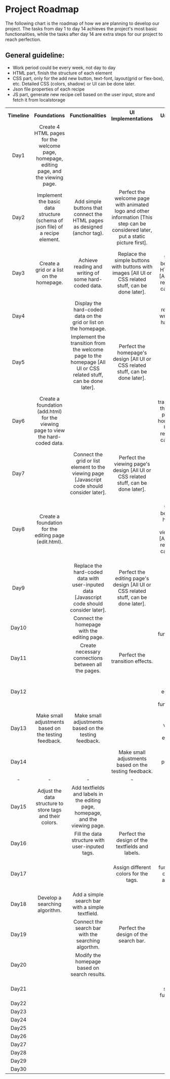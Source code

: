 # Project Roadmap

The following chart is the roadmap of how we are planning to develop our project. The tasks from day 1 to day 14 achieves the project's most basic functionalities, while the tasks after day 14 are extra steps for our project to reach perfection.

## General guideline:

- Work period could be every week, not day to day
- HTML part, finish the structure of each element
- CSS part, only for the add new button, text-font, layout(grid or flex-box), etc. Detailed CSS (colors, shadow) or UI can be done later.
- Json file properties of each recipe
- JS part, generate new recipe cell based on the user input, store and fetch it from localstorage

<table>
    <tr>
      <th align=center>Timeline</th>
      <th align=center>Foundations</th>
      <th align=center>Functionalities</th>
      <th align=center>UI Implementations</th>
      <th align=center>Unit Testing</th>
    </tr>
    <tr>
      <td align=center>Day1</td>
      <td align=center>Create 4 HTML pages for the welcome page, homepage, editing page, and the viewing page.</td>
      <td align=center></td>
      <td align=center></td>
      <td align=center></td>
    </tr>
    <tr>
      <td align=center>Day2</td>
      <td align=center>Implement the basic data structure (schema of json file) of a recipe element.</td>
      <td align=center>Add simple buttons that connect the HTML pages as designed (anchor tag).</td>
      <td align=center>Perfect the welcome page with animated logo and other information [This step can be considered later, put a static picture first].</td>
      <td align=center></td>
    </tr>
    <tr>
      <td align=center>Day3</td>
      <td align=center>Create a grid or a list on the homepage.</td>
      <td align=center>Achieve reading and writing of some hard-coded data.</td>
      <td align=center>Replace the simple buttons with buttons with images [All UI or CSS related stuff, can be done later].</td>
      <td align=center>Test the transition between the HTML pages [All UI or CSS related stuff, can be done later].</td>
    </tr>
    <tr>
      <td align=center>Day4</td>
      <td align=center></td>
      <td align=center>Display the hard-coded data on the grid or list on the homepage.</td>
      <td align=center></td>
      <td align=center>Test the reading and writing of the hard-coded data.</td>
    </tr>
    <tr>
      <td align=center>Day5</td>
      <td align=center></td>
      <td align=center>Implement the transition from the welcome page to the homepage [All UI or CSS related stuff, can be done later].</td>
      <td align=center>Perfect the homepage's design [All UI or CSS related stuff, can be done later].</td>
      <td align=center></td>
    </tr>
    <tr>
      <td align=center>Day6</td>
      <td align=center>Create a foundation (add.html) for the viewing page to view the hard-coded data.</td>
      <td align=center></td>
      <td align=center></td>
      <td align=center>Test the transition from the welcome page to the homepage [All UI or CSS related stuff, can be done later].</td>
    </tr>
    <tr>
      <td align=center>Day7</td>
      <td align=center></td>
      <td align=center>Connect the grid or list element to the viewing page [Javascript code should consider later].</td>
      <td align=center>Perfect the viewing page's design [All UI or CSS related stuff, can be done later].</td>
      <td align=center></td>
    </tr>
    <tr>
      <td align=center>Day8</td>
      <td align=center>Create a foundation for the editing page (edit.html).</td>
      <td align=center></td>
      <td align=center></td>
      <td align=center>Test the transition between the homepage and the viewing page [All UI or CSS related stuff, can be done later].</td>
    </tr>
    <tr>
      <td align=center>Day9</td>
      <td align=center></td>
      <td align=center>Replace the hard-coded data with user-inputed data [Javascript code should consider later].</td>
      <td align=center>Perfect the editing page's design [All UI or CSS related stuff, can be done later].</td>
      <td align=center></td>
    </tr>
    <tr>
      <td align=center>Day10</td>
      <td align=center></td>
      <td align=center>Connect the homepage with the editing page.</td>
      <td align=center></td>
      <td align=center>Test the editing functionalities.</td>
    </tr>
    <tr>
      <td align=center>Day11</td>
      <td align=center></td>
      <td align=center>Create necessary connections between all the pages.</td>
      <td align=center>Perfect the transition effects.</td>
      <td align=center></td>
    </tr>
    <tr>
      <td align=center>Day12</td>
      <td align=center></td>
      <td align=center></td>
      <td align=center></td>
      <td align=center>Test the creating, editing, and deleting functionalities.</td>
    </tr>
    <tr>
      <td align=center>Day13</td>
      <td align=center>Make small adjustments based on the testing feedback.</td>
      <td align=center>Make small adjustments based on the testing feedback.</td>
      <td align=center></td>
      <td align=center>Test the project's visual and user-experience aspects.</td>
    </tr>
    <tr>
      <td align=center>Day14</td>
      <td align=center></td>
      <td align=center></td>
      <td align=center>Make small adjustments based on the testing feedback.</td>
      <td align=center>Test the project as a whole.</td>
    </tr>
    <tr>
      <td align=center>-</td>
      <td align=center>-</td>
      <td align=center>-</td>
      <td align=center>-</td>
      <td align=center>-</td>
    </tr>
    <tr>
      <td align=center>Day15</td>
      <td align=center>Adjust the data structure to store tags and their colors.</td>
      <td align=center>Add textfields and labels in the editing page, homepage, and the viewing page.</td>
      <td align=center></td>
      <td align=center></td>
    </tr>
    <tr>
      <td align=center>Day16</td>
      <td align=center></td>
      <td align=center>Fill the data structure with user-inputed tags.</td>
      <td align=center>Perfect the design of the textfields and labels.</td>
      <td align=center></td>
    </tr>
    <tr>
      <td align=center>Day17</td>
      <td align=center></td>
      <td align=center></td>
      <td align=center>Assign different colors for the tags.</td>
      <td align=center>Test the functionalities of creating and editing tags.</td>
    </tr>
    <tr>
      <td align=center>Day18</td>
      <td align=center>Develop a searching algorithm.</td>
      <td align=center>Add a simple search bar with a simple textfield.</td>
      <td align=center></td>
      <td align=center></td>
    </tr>
    <tr>
      <td align=center>Day19</td>
      <td align=center></td>
      <td align=center>Connect the search bar with the searching algorthm.</td>
      <td align=center>Perfect the design of the search bar.</td>
      <td align=center></td>
    </tr>
    <tr>
      <td align=center>Day20</td>
      <td align=center></td>
      <td align=center>Modify the homepage based on search results.</td>
      <td align=center></td>
      <td align=center></td>
    </tr>
    <tr>
      <td align=center>Day21</td>
      <td align=center></td>
      <td align=center></td>
      <td align=center></td>
      <td align=center>Test the searching functionality.</td>
    </tr>
    <tr>
      <td align=center>Day22</td>
      <td align=center></td>
      <td align=center></td>
      <td align=center></td>
      <td align=center></td>
    </tr>
    <tr>
      <td align=center>Day23</td>
      <td align=center></td>
      <td align=center></td>
      <td align=center></td>
      <td align=center></td>
    </tr>
    <tr>
      <td align=center>Day24</td>
      <td align=center></td>
      <td align=center></td>
      <td align=center></td>
      <td align=center></td>
    </tr>
    <tr>
      <td align=center>Day25</td>
      <td align=center></td>
      <td align=center></td>
      <td align=center></td>
      <td align=center></td>
    </tr>
    <tr>
      <td align=center>Day26</td>
      <td align=center></td>
      <td align=center></td>
      <td align=center></td>
      <td align=center></td>
    </tr>
    <tr>
      <td align=center>Day27</td>
      <td align=center></td>
      <td align=center></td>
      <td align=center></td>
      <td align=center></td>
    </tr>
    <tr>
      <td align=center>Day28</td>
      <td align=center></td>
      <td align=center></td>
      <td align=center></td>
      <td align=center></td>
    </tr>
    <tr>
      <td align=center>Day29</td>
      <td align=center></td>
      <td align=center></td>
      <td align=center></td>
      <td align=center></td>
    </tr>
    <tr>
      <td align=center>Day30</td>
      <td align=center></td>
      <td align=center></td>
      <td align=center></td>
      <td align=center></td>
    </tr>
</table>
